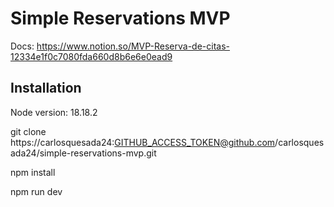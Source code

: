 # Simple Reservations MVP

Docs: https://www.notion.so/MVP-Reserva-de-citas-12334e1f0c7080fda660d8b6e6e0ead9

## Installation

Node version: 18.18.2

git clone https://carlosquesada24:GITHUB_ACCESS_TOKEN@github.com/carlosquesada24/simple-reservations-mvp.git

npm install

npm run dev
